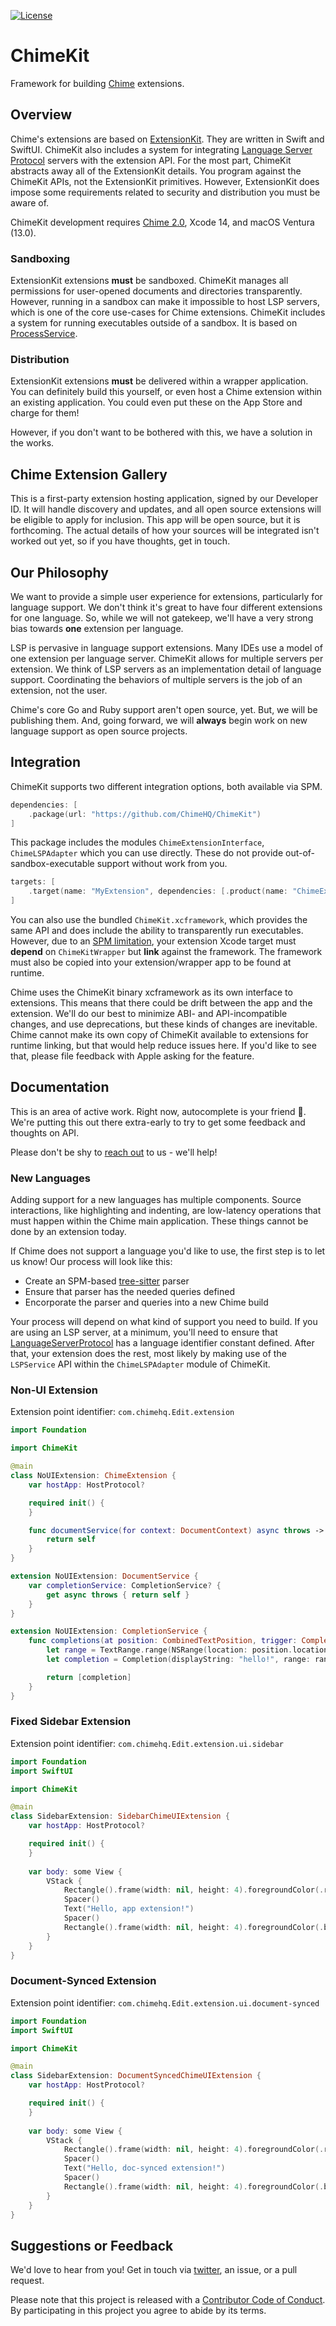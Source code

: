 [![License][license badge]][license]

# ChimeKit
Framework for building [Chime](https://www.chimehq.com) extensions.

## Overview

Chime's extensions are based on [ExtensionKit](https://developer.apple.com/documentation/extensionkit). They are written in Swift and SwiftUI. ChimeKit also includes a system for integrating [Language Server Protocol](https://microsoft.github.io/language-server-protocol/) servers with the extension API. For the most part, ChimeKit abstracts away all of the ExtensionKit details. You program against the ChimeKit APIs, not the ExtensionKit primitives. However, ExtensionKit does impose some requirements related to security and distribution you must be aware of.

ChimeKit development requires [Chime 2.0](https://www.chimehq.com/download), Xcode 14, and macOS Ventura (13.0).

### Sandboxing

ExtensionKit extensions **must** be sandboxed. ChimeKit manages all permissions for user-opened documents and directories transparently. However, running in a sandbox can make it impossible to host LSP servers, which is one of the core use-cases for Chime extensions. ChimeKit includes a system for running executables outside of a sandbox. It is based on [ProcessService](https://github.com/ChimeHQ/ProcessService).

### Distribution

ExtensionKit extensions **must** be delivered within a wrapper application. You can definitely build this yourself, or even host a Chime extension within an existing application. You could even put these on the App Store and charge for them!

However, if you don't want to be bothered with this, we have a solution in the works.

## Chime Extension Gallery

This is a first-party extension hosting application, signed by our Developer ID. It will handle discovery and updates, and all open source extensions will be eligible to apply for inclusion. This app will be open source, but it is forthcoming. The actual details of how your sources will be integrated isn't worked out yet, so if you have thoughts, get in touch.

## Our Philosophy

We want to provide a simple user experience for extensions, particularly for language support. We don't think it's great to have four different extensions for one language. So, while we will not gatekeep, we'll have a very strong bias towards **one** extension per language.

LSP is pervasive in language support extensions. Many IDEs use a model of one extension per language server. ChimeKit allows for multiple servers per extension. We think of LSP servers as an implementation detail of language support. Coordinating the behaviors of multiple servers is the job of an extension, not the user.

Chime's core Go and Ruby support aren't open source, yet. But, we will be publishing them. And, going forward, we will **always** begin work on new language support as open source projects.

## Integration

ChimeKit supports two different integration options, both available via SPM.

```swift
dependencies: [
    .package(url: "https://github.com/ChimeHQ/ChimeKit")
]
```

This package includes the modules `ChimeExtensionInterface`, `ChimeLSPAdapter` which you can use directly. These do not provide out-of-sandbox-executable support without work from you.

```swift
targets: [
    .target(name: "MyExtension", dependencies: [.product(name: "ChimeExtensionInterface", package: "ChimeKit")]),
]
```

You can also use the bundled `ChimeKit.xcframework`, which provides the same API and does include the ability to transparently run executables. However, due to an [SPM limitation](https://github.com/apple/swift-package-manager/issues/4449), your extension Xcode target must **depend** on `ChimeKitWrapper` but **link** against the framework. The framework must also be copied into your extension/wrapper app to be found at runtime.

Chime uses the ChimeKit binary xcframework as its own interface to extensions. This means that there could be drift between the app and the extension. We'll do our best to minimize ABI- and API-incompatible changes, and use deprecations, but these kinds of changes are inevitable. Chime cannot make its own copy of ChimeKit available to extensions for runtime linking, but that would help reduce issues here. If you'd like to see that, please file feedback with Apple asking for the feature.

## Documentation

This is an area of active work. Right now, autocomplete is your friend 🥴. We're putting this out there extra-early to try to get some feedback and thoughts on API.

Please don't be shy to [reach out](https://www.chimehq.com/contact) to us - we'll help!

### New Languages

Adding support for a new languages has multiple components. Source interactions, like highlighting and indenting, are low-latency operations that must happen within the Chime main application. These things cannot be done by an extension today.

If Chime does not support a language you'd like to use, the first step is to let us know! Our process will look like this:

- Create an SPM-based [tree-sitter](https://github.com/ChimeHQ/SwiftTreeSitter#language-parsers) parser
- Ensure that parser has the needed queries defined
- Encorporate the parser and queries into a new Chime build

Your process will depend on what kind of support you need to build. If you are using an LSP server, at a minimum, you'll need to ensure that [LanguageServerProtocol](https://github.com/ChimeHQ/LanguageServerProtocol) has a language identifier constant defined. After that, your extension does the rest, most likely by making use of the `LSPService` API within the `ChimeLSPAdapter` module of ChimeKit.

### Non-UI Extension

Extension point identifier: `com.chimehq.Edit.extension`

```swift
import Foundation

import ChimeKit

@main
class NoUIExtension: ChimeExtension {
    var hostApp: HostProtocol?

    required init() {
    }

    func documentService(for context: DocumentContext) async throws -> DocumentService? {
        return self
    }
}

extension NoUIExtension: DocumentService {
    var completionService: CompletionService? {
        get async throws { return self }
    }
}

extension NoUIExtension: CompletionService {
    func completions(at position: CombinedTextPosition, trigger: CompletionTrigger) async throws -> [Completion] {
        let range = TextRange.range(NSRange(location: position.location, length: 0))
        let completion = Completion(displayString: "hello!", range: range, fragments: [])

        return [completion]
    }
}
```

### Fixed Sidebar Extension

Extension point identifier: `com.chimehq.Edit.extension.ui.sidebar`

```swift
import Foundation
import SwiftUI

import ChimeKit

@main
class SidebarExtension: SidebarChimeUIExtension {
    var hostApp: HostProtocol?

    required init() {
    }
    
    var body: some View {
        VStack {
            Rectangle().frame(width: nil, height: 4).foregroundColor(.red)
            Spacer()
            Text("Hello, app extension!")
            Spacer()
            Rectangle().frame(width: nil, height: 4).foregroundColor(.blue)
        }
    }
}
```

### Document-Synced Extension

Extension point identifier: `com.chimehq.Edit.extension.ui.document-synced`

```swift
import Foundation
import SwiftUI

import ChimeKit

@main
class SidebarExtension: DocumentSyncedChimeUIExtension {
    var hostApp: HostProtocol?

    required init() {
    }
    
    var body: some View {
        VStack {
            Rectangle().frame(width: nil, height: 4).foregroundColor(.red)
            Spacer()
            Text("Hello, doc-synced extension!")
            Spacer()
            Rectangle().frame(width: nil, height: 4).foregroundColor(.blue)
        }
    }
}
```

## Suggestions or Feedback

We'd love to hear from you! Get in touch via [twitter](https://twitter.com/chimehq), an issue, or a pull request.

Please note that this project is released with a [Contributor Code of Conduct](CODE_OF_CONDUCT.md). By participating in this project you agree to abide by its terms.

[license]: https://opensource.org/licenses/BSD-3-Clause
[license badge]: https://img.shields.io/github/license/ChimeHQ/ChimeKit
